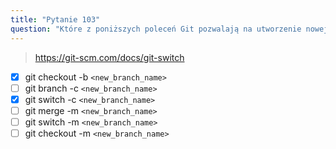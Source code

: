 ```yaml
---
title: "Pytanie 103"
question: "Które z poniższych poleceń Git pozwalają na utworzenie nowej gałęzi i rozpoczęcie pracy na niej w jednej linii? (Wybierz dwie.)"
---
```


> https://git-scm.com/docs/git-switch
- [x] git checkout -b `<new_branch_name>`
- [ ] git branch -c `<new_branch_name>`
- [x] git switch -c `<new_branch_name>`
- [ ] git merge -m `<new_branch_name>`
- [ ] git switch -m `<new_branch_name>`
- [ ] git checkout -m `<new_branch_name>`
